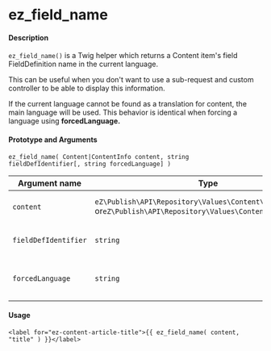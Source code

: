 #  ez\_field\_name

#### Description

`ez_field_name()` is a Twig helper which returns a Content item's field FieldDefinition name in the current language.

This can be useful when you don't want to use a sub-request and custom controller to be able to display this information.

If the current language cannot be found as a translation for content, the main language will be used. This behavior is identical when forcing a language using **forcedLanguage.**

#### Prototype and Arguments

`ez_field_name( Content|ContentInfo content, string fieldDefIdentifier[, string forcedLanguage] )`

| Argument name        | Type                                                                                                         | Description                                                                                                  |
|----------------------|--------------------------------------------------------------------------------------------------------------|--------------------------------------------------------------------------------------------------------------|
| `content`            | `eZ\Publish\API\Repository\Values\Content\Content `or`eZ\Publish\API\Repository\Values\Content\ContentInfo ` | Content / ContentInfo object the **fieldDefIdentifier** belongs to.                                          |
| `fieldDefIdentifier` | `string`                                                                                                     | Identifier of the field we want to get the FieldDefinition name from.                                        |
| `forcedLanguage`     | `string`                                                                                                     | Language we want to force (e.g. "`jpn-JP`"), otherwise takes prioritized languages from SiteAccess settings. |

#### Usage

```
<label for="ez-content-article-title">{{ ez_field_name( content, "title" ) }}</label>
```
